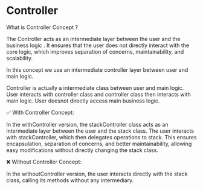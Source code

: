 # Controller

What is Controller Concept ?

The Controller acts as an intermediate layer between the user and the business logic . It ensures that the user does not directly interact with the core logic, which improves separation of concerns, maintainability, and scalability.

In this concept we use an intermediate controller layer between user and main logic.

Controller is actually a intermediate class between user and main logic. User interacts with controller class and controller class then interacts with main logic. User doesnot directly access main business logic.

✅ With Controller Concept:

In the withController version, the stackController class acts as an intermediate layer between the user and the stack class. The user interacts with stackController, which then delegates operations to stack. This ensures encapsulation, separation of concerns, and better maintainability, allowing easy modifications without directly changing the stack class.

❌ Without Controller Concept:

In the withoutController version, the user interacts directly with the stack class, calling its methods without any intermediary.
